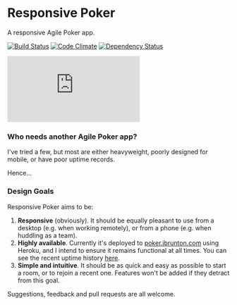 # Responsive Poker

A responsive Agile Poker app.

[![Build Status](https://travis-ci.org/jbrunton/responsive-poker.png)](https://travis-ci.org/jbrunton/responsive-poker)
[![Code Climate](https://codeclimate.com/github/jbrunton/responsive-poker/badges/gpa.svg)](https://codeclimate.com/github/jbrunton/responsive-poker)
[![Dependency Status](https://gemnasium.com/jbrunton/responsive-poker.svg)](https://gemnasium.com/jbrunton/responsive-poker)

[![Uptime](https://www.statuscake.com/App/button/index.php?Track=ti3MFK9J6X&Days=7&Design=1)](http://status.jbrunton.com)

### Who needs another Agile Poker app?

I've tried a few, but most are either heavyweight, poorly designed for mobile, or have poor uptime records.

Hence...

### Design Goals

Responsive Poker aims to be:

1. **Responsive** (obviously).  It should be equally pleasant to use from a desktop (e.g. when working remotely), or from a phone (e.g. when huddling as a team).
2. **Highly available**.  Currently it's deployed to [poker.jbrunton.com](http://poker.jbrunton.com) using Heroku, and I intend to ensure it remains functional at all times.  You can see the recent uptime history [here](http://status.jbrunton.com).
3. **Simple and intuitive**.  It should be as quick and easy as possible to start a room, or to rejoin a recent one.  Features won't be added if they detract from this goal.

Suggestions, feedback and pull requests are all welcome.
